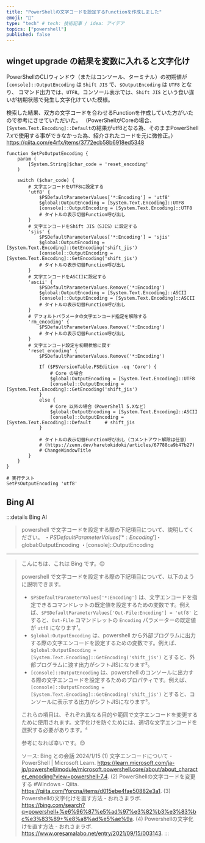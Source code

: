 ```yaml
---
title: "PowerShellの文字コードを設定するFunctionを作成しました"
emoji: "🎉"
type: "tech" # tech: 技術記事 / idea: アイデア
topics: ["powershell"]
published: false
---
```


## winget upgrade の結果を変数に入れると文字化け

PowerShellのCLIウィンドウ（またはコンソール、ターミナル）の初期値が `[console]::OutputEncoding` は `Shift JIS` で、`$OutputEncoding` は `UTF8` となり、
コマンド出力では、`UTF8`。コンソール表示では、`Shift JIS` という食い違いが初期状態で発生し文字化けていた模様。

検索した結果、双方の文字コードを合わせるFunctionを作成していた方がいたので参考にさせていただいた。
（PowerShellがCoreの場合、`[System.Text.Encoding]::Default`の結果がutf8となる為、そのままPowerShell 7.xで使用する事ができなかった為、紹介されたコードを元に微修正。）
https://qiita.com/e4rfx/items/3772ecb58b6918ed5348

```powershell:作成したFunction
function SetPsOutputEncoding {
    param (
        [System.String]$char_code = 'reset_encoding'
    )

    switch ($char_code) {
        # 文字エンコードをUTF8に設定する
        'utf8' {
            $PSDefaultParameterValues['*:Encoding'] = 'utf8'
            $global:OutputEncoding = [System.Text.Encoding]::UTF8
            [console]::OutputEncoding = [System.Text.Encoding]::UTF8
            # タイトルの表示切替Function呼び出し
        }
        # 文字エンコードをShift JIS（SJIS）に設定する
        'sjis' {
            $PSDefaultParameterValues['*:Encoding'] = 'sjis'
            $global:OutputEncoding = [System.Text.Encoding]::GetEncoding('shift_jis')
            [console]::OutputEncoding = [System.Text.Encoding]::GetEncoding('shift_jis')
            # タイトルの表示切替Function呼び出し
        }
        # 文字エンコードをASCIIに設定する
        'ascii' {
            $PSDefaultParameterValues.Remove('*:Encoding')
            $global:OutputEncoding = [System.Text.Encoding]::ASCII
            [console]::OutputEncoding = [System.Text.Encoding]::ASCII
            # タイトルの表示切替Function呼び出し
        }
        # デフォルトパラメータの文字エンコード指定を解除する
        'rm_encoding' {
            $PSDefaultParameterValues.Remove('*:Encoding')
            # タイトルの表示切替Function呼び出し
        }
        # 文字エンコード設定を初期状態に戻す
        'reset_encoding' {
            $PSDefaultParameterValues.Remove('*:Encoding')

            If ($PSVersionTable.PSEdition -eq 'Core') {
                # Core の場合
                $global:OutputEncoding = [System.Text.Encoding]::UTF8
                [console]::OutputEncoding = [System.Text.Encoding]::GetEncoding('shift_jis')
            }
            else {
                # Core 以外の場合（PowerShell 5.Xなど）
                $global:OutputEncoding = [System.Text.Encoding]::ASCII
                [console]::OutputEncoding = [System.Text.Encoding]::Default     # shift_jis
            }
            
            # タイトルの表示切替Function呼び出し（コメントアウト解除は任意）
            # (https://zenn.dev/haretokidoki/articles/67788ca9b47b27)
            # ChangeWindowTitle
        }
    }
}

# 実行テスト
SetPsOutputEncoding 'utf8'
```

## Bing AI

:::details Bing AI
> 
> 
> powershell で文字コードを設定する際の下記項目について、説明してください。
> ・$PSDefaultParameterValues['*:Encoding']
> ・$global:OutputEncoding
> ・[console]::OutputEncoding
-----
> 
> 
> こんにちは、これは Bing です。😊
> 
> powershell で文字コードを設定する際の下記項目について、以下のように説明できます。
> 
> - `$PSDefaultParameterValues['*:Encoding']` は、文字エンコードを指定できるコマンドレットの既定値を設定するための変数です。例えば、`$PSDefaultParameterValues['Out-File:Encoding'] = 'utf8'` とすると、`Out-File` コマンドレットの `Encoding` パラメーターの既定値が `utf8` になります¹。
> - `$global:OutputEncoding` は、powershell から外部プログラムに出力する際の文字エンコードを設定するための変数です。例えば、`$global:OutputEncoding = [System.Text.Encoding]::GetEncoding('shift_jis')` とすると、外部プログラムに渡す出力がシフトJISになります²。
> - `[console]::OutputEncoding` は、powershell のコンソールに出力する際の文字エンコードを設定するためのプロパティです。例えば、`[console]::OutputEncoding = [System.Text.Encoding]::GetEncoding('shift_jis')` とすると、コンソールに表示する出力がシフトJISになります³。
> 
> これらの項目は、それぞれ異なる目的や範囲で文字エンコードを変更するために使用されます。文字化けを防ぐためには、適切な文字エンコードを選択する必要があります。⁴
> 
> 参考になれば幸いです。😊
> 
> ソース: Bing との会話 2024/1/15
> (1) 文字エンコードについて - PowerShell | Microsoft Learn. https://learn.microsoft.com/ja-jp/powershell/module/microsoft.powershell.core/about/about_character_encoding?view=powershell-7.4.
> (2) PowerShellの文字コードを変更する #Windows - Qiita. https://qiita.com/Yorcna/items/d015ebe4fae50882e3a1.
> (3) Powershellの文字化けを直す方法 - おれさまラボ. https://bing.com/search?q=powershell+%e6%96%87%e5%ad%97%e3%82%b3%e3%83%bc%e3%83%89+%e8%a8%ad%e5%ae%9a.
> (4) Powershellの文字化けを直す方法 - おれさまラボ. https://www.oresamalabo.net/entry/2021/09/15/003143.
:::
